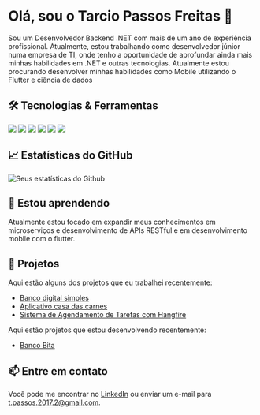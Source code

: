 # Olá, sou o Tarcio Passos Freitas 👋

Sou um Desenvolvedor Backend .NET com mais de um ano de experiência profissional. Atualmente, estou trabalhando como desenvolvedor júnior numa empresa de TI, onde tenho a oportunidade de aprofundar ainda mais minhas habilidades em .NET e outras tecnologias. Atualmente estou procurando desenvolver minhas habilidades como Mobile utilizando o Flutter e ciência de dados

## 🛠️ Tecnologias & Ferramentas

![](https://img.shields.io/badge/Code-.NET-informational?style=flat&logo=.net&logoColor=white&color=5C2D91)
![](https://img.shields.io/badge/Code-CSharp-informational?style=flat&logo=c-sharp&logoColor=white&color=239120)
![](https://img.shields.io/badge/Tools-Azure-informational?style=flat&logo=azure-devops&logoColor=white&color=0078D7)
![](https://img.shields.io/badge/Tools-Visual_Studio-informational?style=flat&logo=visual-studio&logoColor=white&color=5C2D91)
![](https://img.shields.io/badge/Code-Flutter-informational?style=flat&logo=flutter&logoColor=white&color=02569B)
![](https://img.shields.io/badge/Code-Dart-informational?style=flat&logo=dart&logoColor=white&color=0175C2)


## 📈 Estatísticas do GitHub

![Seus estatísticas do Github](https://github-readme-stats.vercel.app/api?username=TarcioPassosFreitas&show_icons=true&theme=radical)

## 🌱 Estou aprendendo

Atualmente estou focado em expandir meus conhecimentos em microserviços e desenvolvimento de APIs RESTful e em desenvolvimento mobile com o flutter.

## 💼 Projetos

Aqui estão alguns dos projetos que eu trabalhei recentemente:

- [Banco digital simples](https://github.com/TarcioPassosFreitas/Banco-Digital_Basico)
- [Aplicativo casa das carnes](https://github.com/TarcioPassosFreitas/casa_da_carne)
- [Sistema de Agendamento de Tarefas com Hangfire](https://github.com/TarcioPassosFreitas/HangfireTaskScheduler)

Aqui estão projetos que estou desenvolvendo recentemente:

- [Banco Bita](https://github.com/TarcioPassosFreitas/Banco-Bita)

## 📫 Entre em contato

Você pode me encontrar no [LinkedIn](https://www.linkedin.com/in/tarcio-passos-0434aa1a9/) ou enviar um e-mail para t.passos.2017.2@gmail.com.
